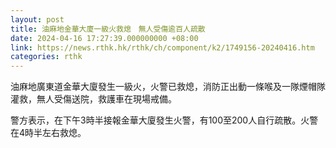 ```yaml
---
layout: post
title: 油麻地金華大廈一級火救熄　無人受傷逾百人疏散
date: 2024-04-16 17:27:39.000000000 +08:00
link: https://news.rthk.hk/rthk/ch/component/k2/1749156-20240416.htm
categories: rthk
---
```


油麻地廣東道金華大廈發生一級火，火警已救熄，消防正出動一條喉及一隊煙帽隊灌救，無人受傷送院，救護車在現場戒備。

警方表示，在下午3時半接報金華大廈發生火警，有100至200人自行疏散。火警在4時半左右救熄。
